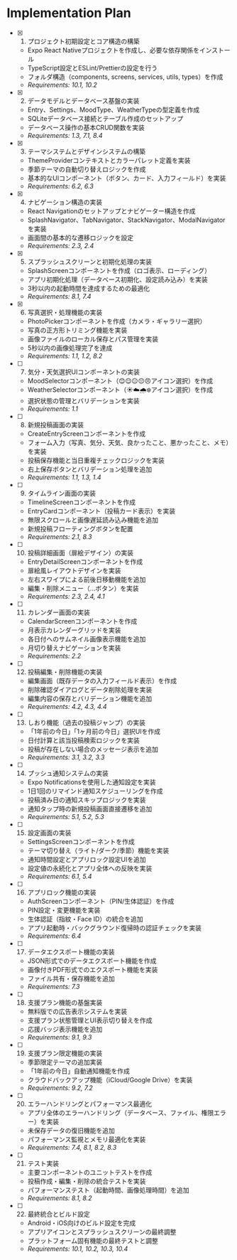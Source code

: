 # Implementation Plan

- [x] 1. プロジェクト初期設定とコア構造の構築





  - Expo React Nativeプロジェクトを作成し、必要な依存関係をインストール
  - TypeScript設定とESLint/Prettierの設定を行う
  - フォルダ構造（components, screens, services, utils, types）を作成
  - _Requirements: 10.1, 10.2_

- [x] 2. データモデルとデータベース基盤の実装





  - Entry、Settings、MoodType、WeatherTypeの型定義を作成
  - SQLiteデータベース接続とテーブル作成のセットアップ
  - データベース操作の基本CRUD関数を実装
  - _Requirements: 1.3, 7.1, 8.4_

- [x] 3. テーマシステムとデザインシステムの構築





  - ThemeProviderコンテキストとカラーパレット定義を実装
  - 季節テーマの自動切り替えロジックを作成
  - 基本的なUIコンポーネント（ボタン、カード、入力フィールド）を実装
  - _Requirements: 6.2, 6.3_

- [x] 4. ナビゲーション構造の実装





  - React Navigationのセットアップとナビゲーター構造を作成
  - SplashNavigator、TabNavigator、StackNavigator、ModalNavigatorを実装
  - 画面間の基本的な遷移ロジックを設定
  - _Requirements: 2.3, 2.4_

- [x] 5. スプラッシュスクリーンと初期化処理の実装





  - SplashScreenコンポーネントを作成（ロゴ表示、ローディング）
  - アプリ初期化処理（データベース初期化、設定読み込み）を実装
  - 3秒以内の起動時間を達成するための最適化
  - _Requirements: 8.1, 7.4_

- [x] 6. 写真選択・処理機能の実装





  - PhotoPickerコンポーネントを作成（カメラ・ギャラリー選択）
  - 写真の正方形トリミング機能を実装
  - 画像ファイルのローカル保存とパス管理を実装
  - 5秒以内の画像処理完了を達成
  - _Requirements: 1.1, 1.2, 8.2_

- [ ] 7. 気分・天気選択UIコンポーネントの実装
  - MoodSelectorコンポーネント（😊😌😐😔😠アイコン選択）を作成
  - WeatherSelectorコンポーネント（☀️☁️🌧️❄️アイコン選択）を作成
  - 選択状態の管理とバリデーションを実装
  - _Requirements: 1.1_

- [ ] 8. 新規投稿画面の実装
  - CreateEntryScreenコンポーネントを作成
  - フォーム入力（写真、気分、天気、良かったこと、悪かったこと、メモ）を実装
  - 投稿保存機能と当日重複チェックロジックを実装
  - 右上保存ボタンとバリデーション処理を追加
  - _Requirements: 1.1, 1.3, 1.4_

- [ ] 9. タイムライン画面の実装
  - TimelineScreenコンポーネントを作成
  - EntryCardコンポーネント（投稿カード表示）を実装
  - 無限スクロールと画像遅延読み込み機能を追加
  - 新規投稿フローティングボタンを配置
  - _Requirements: 2.1, 8.3_

- [ ] 10. 投稿詳細画面（扉絵デザイン）の実装
  - EntryDetailScreenコンポーネントを作成
  - 扉絵風レイアウトデザインを実装
  - 左右スワイプによる前後日移動機能を追加
  - 編集・削除メニュー（…ボタン）を実装
  - _Requirements: 2.3, 2.4, 4.1_

- [ ] 11. カレンダー画面の実装
  - CalendarScreenコンポーネントを作成
  - 月表示カレンダーグリッドを実装
  - 各日付へのサムネイル画像表示機能を追加
  - 月切り替えナビゲーションを実装
  - _Requirements: 2.2_

- [ ] 12. 投稿編集・削除機能の実装
  - 編集画面（既存データの入力フィールド表示）を作成
  - 削除確認ダイアログとデータ削除処理を実装
  - 編集内容の保存とバリデーション機能を追加
  - _Requirements: 4.2, 4.3, 4.4_

- [ ] 13. しおり機能（過去の投稿ジャンプ）の実装
  - 「1年前の今日」「1ヶ月前の今日」選択UIを作成
  - 日付計算と該当投稿検索ロジックを実装
  - 投稿が存在しない場合のメッセージ表示を追加
  - _Requirements: 3.1, 3.2, 3.3_

- [ ] 14. プッシュ通知システムの実装
  - Expo Notificationsを使用した通知設定を実装
  - 1日1回のリマインド通知スケジューリングを作成
  - 投稿済み日の通知スキップロジックを実装
  - 通知タップ時の新規投稿画面直接遷移を追加
  - _Requirements: 5.1, 5.2, 5.3_

- [ ] 15. 設定画面の実装
  - SettingsScreenコンポーネントを作成
  - テーマ切り替え（ライト/ダーク/季節）機能を実装
  - 通知時間設定とアプリロック設定UIを追加
  - 設定値の永続化とアプリ全体への反映を実装
  - _Requirements: 6.1, 5.4_

- [ ] 16. アプリロック機能の実装
  - AuthScreenコンポーネント（PIN/生体認証）を作成
  - PIN設定・変更機能を実装
  - 生体認証（指紋・Face ID）の統合を追加
  - アプリ起動時・バックグラウンド復帰時の認証チェックを実装
  - _Requirements: 6.4_

- [ ] 17. データエクスポート機能の実装
  - JSON形式でのデータエクスポート機能を作成
  - 画像付きPDF形式でのエクスポート機能を実装
  - ファイル共有・保存機能を追加
  - _Requirements: 7.3_

- [ ] 18. 支援プラン機能の基盤実装
  - 無料版での広告表示システムを実装
  - 支援プラン状態管理とUI表示切り替えを作成
  - 応援バッジ表示機能を追加
  - _Requirements: 9.1, 9.3_

- [ ] 19. 支援プラン限定機能の実装
  - 季節限定テーマの追加実装
  - 「1年前の今日」自動通知機能を作成
  - クラウドバックアップ機能（iCloud/Google Drive）を実装
  - _Requirements: 9.2, 7.2_

- [ ] 20. エラーハンドリングとパフォーマンス最適化
  - アプリ全体のエラーハンドリング（データベース、ファイル、権限エラー）を実装
  - 未保存データの復旧機能を追加
  - パフォーマンス監視とメモリ最適化を実装
  - _Requirements: 7.4, 8.1, 8.2, 8.3_

- [ ] 21. テスト実装
  - 主要コンポーネントのユニットテストを作成
  - 投稿作成・編集・削除の統合テストを実装
  - パフォーマンステスト（起動時間、画像処理時間）を追加
  - _Requirements: 8.1, 8.2_

- [ ] 22. 最終統合とビルド設定
  - Android・iOS向けのビルド設定を完成
  - アプリアイコンとスプラッシュスクリーンの最終調整
  - プラットフォーム固有機能の最終テストと調整
  - _Requirements: 10.1, 10.2, 10.3, 10.4_